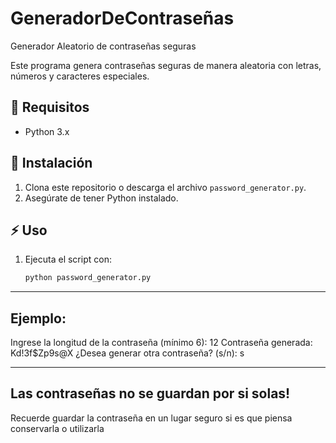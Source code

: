 # GeneradorDeContraseñas
 Generador Aleatorio de contraseñas seguras

Este programa genera contraseñas seguras de manera aleatoria con letras, números y caracteres especiales.

## 📌 Requisitos
- Python 3.x

## 🚀 Instalación
1. Clona este repositorio o descarga el archivo `password_generator.py`.
2. Asegúrate de tener Python instalado.

## ⚡ Uso
1. Ejecuta el script con:
   ```sh
   python password_generator.py
------------------------------------
## Ejemplo:
Ingrese la longitud de la contraseña (mínimo 6): 12
Contraseña generada: Kd!3f$Zp9s@X
¿Desea generar otra contraseña? (s/n): s

------------------------------------

## Las contraseñas no se guardan por si solas!
Recuerde guardar la contraseña en un lugar seguro si es que piensa conservarla o utilizarla
